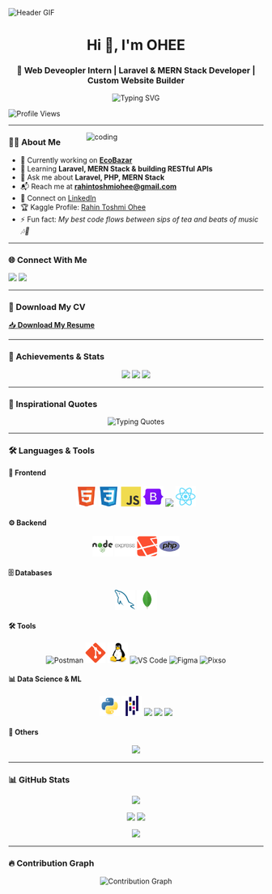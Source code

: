 ![Header GIF](https://mir-s3-cdn-cf.behance.net/project_modules/fs/54b6c068097599.5b50bca476b9b.gif)

<h1 align="center">Hi 👋, I'm OHEE</h1>
<h3 align="center">🚀 Web Deveopler Intern | Laravel & MERN Stack Developer | Custom Website Builder</h3>

<p align="center">
  <img src="https://readme-typing-svg.demolab.com?font=Fira+Code&size=24&pause=1000&color=003366&center=true&vCenter=true&width=550&lines=Web+Developer+Intern;Laravel+Developer;MERN+Stack+Developer;Custom+Website+Builder;Problem+Solver;Open+Source+Contributor;Lifelong+Learner" alt="Typing SVG" />
</p>

<p align="left">
  <img src="https://komarev.com/ghpvc/?username=rahintoshmi&color=blue&style=flat-square" alt="Profile Views"/>
</p>

---

<img align="right" alt="coding" width="350" src="https://media.tenor.com/w3APLkMuTX0AAAAM/computer-work.gif">

### 👩‍💻 About Me
- 🔭 Currently working on **[EcoBazar](https://github.com/rahintoshmi/EcoBazar-Final-Frontend-Project.git)**  
- 🌱 Learning **Laravel, MERN Stack & building RESTful APIs**  
- 💬 Ask me about **Laravel, PHP, MERN Stack**  
- 📬 Reach me at **rahintoshmiohee@gmail.com**  
- 💼 Connect on [LinkedIn](https://linkedin.com/in/rahin-toshmi-ohee)  
- 🏆 Kaggle Profile: [Rahin Toshmi Ohee](https://www.kaggle.com/rahin-toshmi-ohee)  
- ⚡ Fun fact: *My best code flows between sips of tea and beats of music 🎶🍵*  

---

### 🌐 Connect With Me
<p align="left">
<a href="https://linkedin.com/in/rahin-toshmi-ohee" target="_blank"><img src="https://img.icons8.com/color/48/linkedin.png" width="40"/></a>
<a href="mailto:rahintoshmiohee@gmail.com"><img src="https://img.icons8.com/color/48/gmail.png" width="40"/></a>
</p>

---

### 📄 Download My CV
<p>
  <a href="https://github.com/rahintoshmi/MY-CV/raw/main/Ohee%20CVSeptember.pdf" target="_blank">
    📥 <b>Download My Resume</b>
  </a>
</p>

---

### 🚀 Achievements & Stats
<p align="center">
  <img src="https://img.shields.io/badge/Top%20Language-PHP-blue?style=for-the-badge&logo=php"/>
  <img src="https://img.shields.io/badge/Top%20Language-Javascript-yellow?style=for-the-badge&logo=javascript"/>
  <img src="https://img.shields.io/badge/Portfolio-Active-brightgreen?style=for-the-badge&logo=github"/>
</p>

---

### 💬 Inspirational Quotes
<p align="center">
  <img src="https://readme-typing-svg.demolab.com?font=Fira+Code&size=20&pause=1000&color=FF5733&center=true&width=550&lines=Code+is+like+art;Keep+Learning+Every+Day;Build+Impactful+Projects" alt="Typing Quotes"/>
</p>

---

### 🛠️ Languages & Tools  

#### 🎨 Frontend
<p align="center">
<img src="https://raw.githubusercontent.com/devicons/devicon/master/icons/html5/html5-original.svg" width="40"/>
<img src="https://raw.githubusercontent.com/devicons/devicon/master/icons/css3/css3-original.svg" width="40"/>
<img src="https://raw.githubusercontent.com/devicons/devicon/master/icons/javascript/javascript-original.svg" width="40"/>
<img src="https://raw.githubusercontent.com/devicons/devicon/master/icons/bootstrap/bootstrap-original.svg" width="40"/>
<img src="https://www.vectorlogo.zone/logos/tailwindcss/tailwindcss-icon.svg" width="40"/>
<img src="https://raw.githubusercontent.com/devicons/devicon/master/icons/react/react-original.svg" width="40"/>
</p>

#### ⚙️ Backend
<p align="center">
  <img src="https://raw.githubusercontent.com/devicons/devicon/master/icons/nodejs/nodejs-original-wordmark.svg" width="40" alt="Node.js"/>
  <img src="https://raw.githubusercontent.com/devicons/devicon/master/icons/express/express-original-wordmark.svg" width="40" alt="Express.js"/>
  <img src="https://raw.githubusercontent.com/devicons/devicon/master/icons/laravel/laravel-plain.svg" width="40" alt="Laravel"/>
  <img src="https://raw.githubusercontent.com/devicons/devicon/master/icons/php/php-original.svg" width="40" alt="PHP"/>
</p>

#### 🗄️ Databases
<p align="center">
<img src="https://raw.githubusercontent.com/devicons/devicon/master/icons/mysql/mysql-original.svg" width="40"/>
<img src="https://raw.githubusercontent.com/devicons/devicon/master/icons/mongodb/mongodb-original.svg" width="40"/>
</p>

#### 🛠️ Tools
<p align="center">
  <img src="https://cdn.jsdelivr.net/gh/devicons/devicon/icons/postman/postman-original.svg" width="40" alt="Postman"/>
  <img src="https://raw.githubusercontent.com/devicons/devicon/master/icons/git/git-original.svg" width="40" alt="Git"/>
  <img src="https://raw.githubusercontent.com/devicons/devicon/master/icons/linux/linux-original.svg" width="40" alt="Linux"/>
  <img src="https://cdn.jsdelivr.net/gh/devicons/devicon/icons/vscode/vscode-original.svg" width="40" alt="VS Code"/>
  <img src="https://cdn.jsdelivr.net/gh/devicons/devicon/icons/figma/figma-original.svg" width="40" alt="Figma"/>
  <img src="https://cdn.jsdelivr.net/gh/devicons/devicon/icons/pixso/pixso-original.svg" width="40" alt="Pixso"/>
</p>

#### 📊 Data Science & ML
<p align="center">
<img src="https://raw.githubusercontent.com/devicons/devicon/master/icons/python/python-original.svg" width="40"/>
<img src="https://raw.githubusercontent.com/devicons/devicon/master/icons/pandas/pandas-original.svg" width="40"/>
<img src="https://upload.wikimedia.org/wikipedia/commons/0/05/Scikit_learn_logo_small.svg" width="40"/>
<img src="https://www.vectorlogo.zone/logos/tensorflow/tensorflow-icon.svg" width="40"/>
<img src="https://upload.wikimedia.org/wikipedia/commons/2/21/Matlab_Logo.png" width="40"/>
</p>

#### 🔧 Others
<p align="center">
<img src="https://cdn.worldvectorlogo.com/logos/arduino-1.svg" width="40"/>
</p>

---

### 📊 GitHub Stats
<p align="center">
  <img src="https://github-profile-trophy.vercel.app/?username=rahintoshmi&theme=onedark&margin-w=10&margin-h=10"/>
</p>
<p align="center">
  <img src="https://github-readme-stats.vercel.app/api?username=rahintoshmi&show_icons=true&theme=tokyonight" height="180"/>
  <img src="https://github-readme-stats.vercel.app/api/top-langs/?username=rahintoshmi&layout=compact&theme=tokyonight" height="180"/>
</p>
<p align="center">
  <img src="https://github-readme-streak-stats.herokuapp.com/?user=rahintoshmi&theme=tokyonight"/>
</p>

---

### 🔥 Contribution Graph
<p align="center">
  <img src="https://github-readme-activity-graph.vercel.app/graph?username=rahintoshmi&theme=tokyo-night" alt="Contribution Graph"/>
</p>
